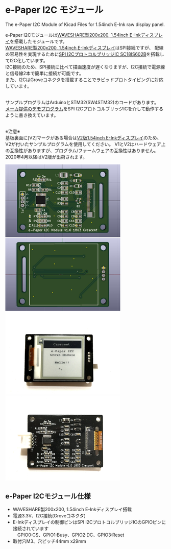 # e-Paper I2C モジュール
The e-Paper I2C Module of Kicad Files for 1.54inch E-Ink raw display panel. 

e-Paper I2Cモジュールは[WAVESHARE製200x200, 1.54inch E-Inkディスプレイ][0]を搭載したモジュールです。<br>
[WAVESHARE製200x200, 1.54inch E-Inkディスプレイ][0]はSPI接続ですが、
配線の容易性を実現するために[SPI I2CプロトコルブリッジIC SC18IS602B][1]を搭載してI2C化しています。<br>
I2C接続のため、SPI接続に比べて描画速度が遅くなりますが、I2C接続で電源線と信号線2本で簡単に接続が可能です。<br>
また、I2CはGroveコネクタを搭載することでラピッドプロトタイピングに対応しています。<br><br>

サンプルプログラムはArduinoとSTM32(SW4STM32)のコードがあります。<br>
[メーカ提供のデモプログラム][2]をSPI I2CプロトコルブリッジICを介して動作するように書き換えています。<br><br>

※注意※<br>
 基板裏面に[V2]マークがある場合は[V2版1.54inch E-Inkディスプレイ][2]のため、V2が付いたサンプルプログラムを使用してください。
V1とV2はハードウェア上の互換性がありますが、プログラム/ファームウェアの互換性はありません。2020年4月以降はV2版が出荷されます。<br>


<img src="https://github.com/meerstern/e-Paper_I2C_Module/blob/master/e-paper1.jpg" width="360">

<img src="https://github.com/meerstern/e-Paper_I2C_Module/blob/master/e-paper2.jpg" width="360">


<img src="https://github.com/meerstern/e-Paper_I2C_Module/blob/master/e-paper3.JPG" width="360">

<img src="https://github.com/meerstern/e-Paper_I2C_Module/blob/master/e-paper4.JPG" width="360">

## e-Paper I2Cモジュール仕様
  * WAVESHARE製200x200, 1.54inch E-Inkディスプレイ搭載
  * 電源3.3V、I2C接続(Groveコネクタ)
  * E-Inkディスプレイの制御ピンはSPI I2CプロトコルブリッジICのGPIOピンに接続されています<br>
  　GPIO0:CS、GPIO1:Busy、GPIO2:DC、GPIO3:Reset
  * 取付穴M3、穴ピッチ44mm x29mm
  


[0]: https://www.waveshare.com/product/1.54inch-e-paper.htm "*0"
[1]: https://www.nxp.com/products/analog/signal-chain/bridges/ic-bus-to-spi-bridge:SC18IS602B "*1"
[2]: https://www.waveshare.com/wiki/1.54inch_e-Paper_Module "*2"
